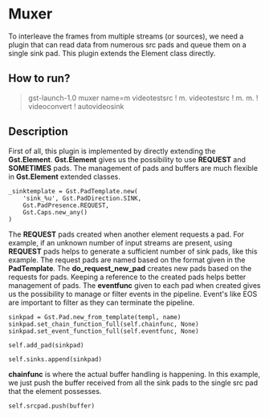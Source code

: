 # Muxer
To interleave the frames from multiple streams (or sources), we need a plugin that can read data from numerous src pads and queue them on a single sink pad. This plugin extends the Element class directly.

## How to run?
> gst-launch-1.0 muxer name=m videotestsrc ! m. videotestsrc ! m. m. ! videoconvert ! autovideosink

## Description
First of all, this plugin is implemented by directly extending the **Gst.Element**. **Gst.Element** gives us the possibility to use **REQUEST** and **SOMETIMES** pads. The management of pads and buffers are much flexible in **Gst.Element** extended classes.

    _sinktemplate = Gst.PadTemplate.new(
        'sink_%u', Gst.PadDirection.SINK,
        Gst.PadPresence.REQUEST,
        Gst.Caps.new_any()
    )

The **REQUEST** pads created when another element requests a pad. For example, if an unknown number of input streams are present, using **REQUEST** pads helps to generate a sufficient number of sink pads, like this example. The request pads are named based on the format given in the **PadTemplate**.
The **do_request_new_pad** creates new pads based on the requests for pads. Keeping a reference to the created pads helps better management of pads. The **eventfunc** given to each pad when created gives us the possibility to manage or filter events in the pipeline. Event's like EOS are important to filter as they can terminate the pipeline.

    sinkpad = Gst.Pad.new_from_template(templ, name)
    sinkpad.set_chain_function_full(self.chainfunc, None)
    sinkpad.set_event_function_full(self.eventfunc, None)

    self.add_pad(sinkpad)

    self.sinks.append(sinkpad)

**chainfunc** is where the actual buffer handling is happening. In this example, we just push the buffer received from all the sink pads to the single src pad that the element possesses.

    self.srcpad.push(buffer)
